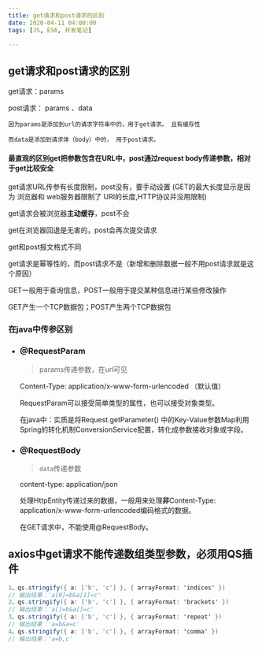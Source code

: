 ```yaml
---
title: get请求和post请求的区别
date: 2020-04-11 04:00:00
tags: [JS, ES6, 开发笔记]

---
```


##  get请求和post请求的区别

get请求：params

post请求： params 、data

```
因为params是添加到url的请求字符串中的，用于get请求。 且有缓存性

而data是添加到请求体（body）中的， 用于post请求。
```



#### 最直观的区别get把参数包含在URL中，post通过request body传递参数，相对于get比较安全

get请求URL传参有长度限制，post没有，要手动设置 (GET的最大长度显示是因为 浏览器和 web服务器限制了 URI的长度,HTTP协议并没用限制)

get请求会被浏览器**主动缓存**，post不会

get在浏览器回退是无害的，post会再次提交请求

get和post报文格式不同

get请求是幂等性的，而post请求不是（新增和删除数据一般不用post请求就是这个原因）

GET一般用于查询信息，POST一般用于提交某种信息进行某些修改操作

GET产生一个TCP数据包；POST产生两个TCP数据包





### 在java中传参区别

- ### @RequestParam

  > params传递参数，在url可见

  Content-Type:  application/x-www-form-urlencoded （默认值）

  

  RequestParam可以接受简单类型的属性，也可以接受对象类型。

  

  在java中：实质是将Request.getParameter() 中的Key-Value参数Map利用Spring的转化机制ConversionService配置，转化成参数接收对象或字段。





- ### @RequestBody

  > `data`传递参数

  content-type: application/json

  处理HttpEntity传递过来的数据，一般用来处理**非**Content-Type: application/x-www-form-urlencoded编码格式的数据。

  在GET请求中，不能使用@RequestBody。

  







##  axios中get请求不能传递数组类型参数，必须用QS插件

```csharp
1、qs.stringify({ a: ['b', 'c'] }, { arrayFormat: 'indices' })
// 输出结果：'a[0]=b&a[1]=c'
2、qs.stringify({ a: ['b', 'c'] }, { arrayFormat: 'brackets' })
// 输出结果：'a[]=b&a[]=c'
3、qs.stringify({ a: ['b', 'c'] }, { arrayFormat: 'repeat' })
// 输出结果：'a=b&a=c'
4、qs.stringify({ a: ['b', 'c'] }, { arrayFormat: 'comma' })
// 输出结果：'a=b,c'
```

